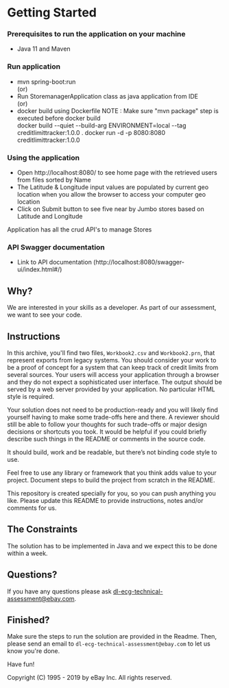 # Getting Started

### Prerequisites to run the application on your machine
* Java 11 and Maven
###  Run application 
* mvn spring-boot:run
     <br /> (or) 
* Run StoremanagerApplication class as java application from IDE
     <br /> (or) 
* docker build using Dockerfile 
   NOTE : Make sure "mvn package" step is executed before docker build  
   docker build --quiet --build-arg ENVIRONMENT=local  --tag creditlimittracker:1.0.0 .
   docker run -d -p 8080:8080 creditlimittracker:1.0.0
 
### Using the application
* Open http://localhost:8080/ to see home page with the retrieved users from files sorted by Name  <br />
* The Latitude & Longitude input values are populated by current geo location when you allow the browser to access your computer geo location  <br />
* Click on Submit button to see five near by Jumbo stores based on Latitude and Longitude  <br />
 
 Application has all the crud API's to manage Stores  

### API Swagger documentation 
 * Link to API documentation (http://localhost:8080/swagger-ui/index.html#/)

## Why?

We are interested in your skills as a developer. As part of our assessment, we want to see your code.

## Instructions

In this archive, you'll find two files, `Workbook2.csv` and `Workbook2.prn`, that represent exports from legacy 
systems. You should consider your work to be a proof of concept for a system that can keep track of credit limits from 
several sources. Your users will access your application through a browser and they do not expect a sophisticated user 
interface. The output should be served by a web server provided by your application. No particular HTML style is 
required. 

Your solution does not need to be production-ready and you will likely find yourself having to make some trade-offs 
here and there. A reviewer should still be able to follow your thoughts for such trade-offs or major design decisions 
or shortcuts you took. It would be helpful if you could briefly describe such things in the README or comments in the 
source code.

It should build, work and be readable, but there’s not binding code style to use.

Feel free to use any library or framework that you think adds value to your project. Document steps to build the 
project from scratch in the README.

This repository is created specially for you, so you can push anything you like. Please update this README to provide 
instructions, notes and/or comments for us.

## The Constraints

The solution has to be implemented in Java and we expect this to be done within a week.
    
## Questions?

If you have any questions please ask dl-ecg-technical-assessment@ebay.com.

## Finished?

Make sure the steps to run the solution are provided in the Readme. Then, please send an email to 
`dl-ecg-technical-assessment@ebay.com` to let us know you're done.

Have fun!


Copyright (C) 1995 - 2019 by eBay Inc. All rights reserved.